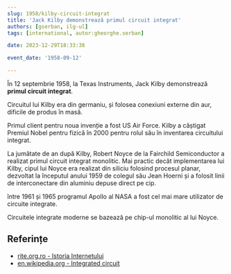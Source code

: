 ```yaml
---
slug: 1958/kilby-circuit-integrat
title: 'Jack Kilby demonstrează primul circuit integrat'
authors: [gserban, ilg-ul]
tags: [international, autor:gheorghe.serban]

date: 2023-12-29T18:33:38

event_date: '1958-09-12'

---
```


În 12 septembrie 1958, la Texas Instruments, Jack Kilby demonstrează **primul
circuit integrat**.

<!-- truncate -->

Circuitul lui Kilby era din germaniu, și folosea conexiuni externe din aur,
dificile de produs în masă.

Primul client pentru noua invenție a fost US Air Force. Kilby a câștigat
Premiul Nobel pentru fizică în 2000 pentru rolul său în inventarea
circuitului integrat.

La jumătate de an după Kilby, Robert Noyce de la Fairchild Semiconductor
a realizat primul circuit integrat monolitic. Mai practic decât
implementarea lui Kilby, cipul lui Noyce era realizat din siliciu
folosind procesul planar, dezvoltat la începutul anului 1959 de colegul
său Jean Hoerni și a folosit linii de interconectare din
aluminiu depuse direct pe cip.

între 1961 și 1965 programul Apollo al NASA a fost cel mai
mare utilizator de circuite integrate.

Circuitele integrate moderne se bazează pe chip-ul monolitic al lui Noyce.

## Referințe

- [rite.org.ro - Istoria Internetului](https://rite.org.ro/istoria-internetului/)
- [en.wikipedia.org - Integrated circuit](https://en.wikipedia.org/wiki/Integrated_circuit)
